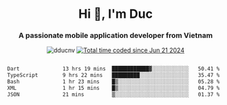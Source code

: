 <h1 align="center">
  Hi 👋, I'm  Duc</h1>
<h3 align="center">A passionate mobile application developer from Vietnam</h3>  
  
<p align="center"> <img src="https://komarev.com/ghpvc/?username=dducnv&label=Profile%20views&color=0e75b6&style=flat" alt="dducnv" /> 
<a href="https://wakatime.com/@4d2a2cd9-1bcb-4dd1-84a4-dce128a35137"><img src="https://wakatime.com/badge/user/4d2a2cd9-1bcb-4dd1-84a4-dce128a35137.svg" alt="Total time coded since Jun 21 2024" /></a>
</p>  

<div style="width: 100vw; overflow-x: auto; flex:center">
  <!--START_SECTION:waka-->

```txt
Dart              13 hrs 19 mins  ████████████▓░░░░░░░░░░░░   50.41 %
TypeScript        9 hrs 22 mins   █████████░░░░░░░░░░░░░░░░   35.47 %
Bash              1 hr 23 mins    █▒░░░░░░░░░░░░░░░░░░░░░░░   05.28 %
XML               1 hr 15 mins    █▒░░░░░░░░░░░░░░░░░░░░░░░   04.79 %
JSON              21 mins         ▒░░░░░░░░░░░░░░░░░░░░░░░░   01.37 %
```

<!--END_SECTION:waka-->
</div>




  
